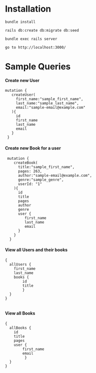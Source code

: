 # Installation

`bundle install`

`rails db:create db:migrate db:seed`

`bundle exec rails server`

`go to http://localhost:3000/`


# Sample Queries

#### Create new User
```
mutation {
   createUser(
     first_name:"sample_first_name",
     last_name:"sample_last_name",
     email:"sample-email@example.com"
   ){
     id
     first_name
     last_name
     email
   }
 }
 ```

#### Create new Book for a user
```
 mutation {
    createBook(
      title:"sample_first_name",
      pages: 263,
      author:"sample-email@example.com",
      genre:"sample_genre",
      userId: "1"
    ){
      id
      title
      pages
      author
      genre
      user {
         first_name
         last_name
         email
      }
    }
  }

```

#### View all Users and their books
```
{
  allUsers {
    first_name
    last_name
    books {
        id
        title
        }
  }
}


```

#### View all Books
```
{
  allBooks {
    id
    title
    pages
    user {
        first_name
        email
         }
  }
}
```
